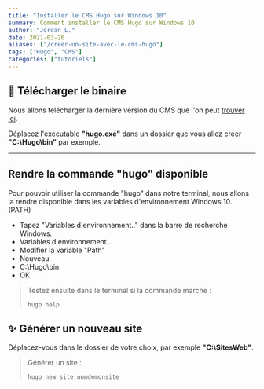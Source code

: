 ```yaml
---
title: "Installer le CMS Hugo sur Windows 10"
summary: Comment installer le CMS Hugo sur Windows 10
author: "Jordan L."
date: 2021-03-26
aliases: ["/creer-un-site-avec-le-cms-hugo"]
tags: ["Hugo", "CMS"]
categories: ["tutoriels"]
---
```


## 💾 Télécharger le binaire

Nous allons télécharger la dernière version du CMS que l'on peut [trouver ici](https://github.com/gohugoio/hugo/releases).

Déplacez l'executable **"hugo.exe"** dans un dossier que vous allez créer **"C:\Hugo\bin\"** par exemple.

---

## Rendre la commande "hugo" disponible

Pour pouvoir utiliser la commande "hugo" dans notre terminal, nous allons la rendre disponible dans les variables d'environnement Windows 10. (PATH)

- Tapez "Variables d'environnement.." dans la barre de recherche Windows.
- Variables d'environnement...
- Modifier la variable "Path"
- Nouveau
- C:\Hugo\bin
- OK

> Testez ensuite dans le terminal si la commande marche :
>
> `hugo help`

## ✨ Générer un nouveau site

Déplacez-vous dans le dossier de votre choix, par exemple **"C:\SitesWeb\"**.

> Générer un site :
>
> `hugo new site nomdemonsite`

